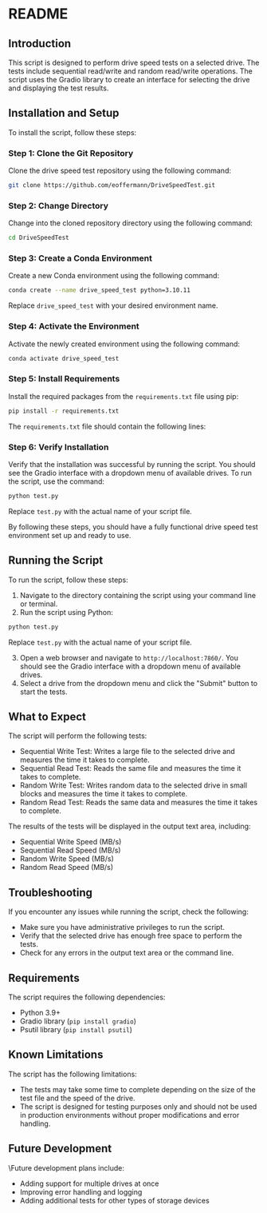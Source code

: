 # README

## Introduction
This script is designed to perform drive speed tests on a selected drive. The tests include sequential read/write and random read/write operations. The script uses the Gradio library to create an interface for selecting the drive and displaying the test results.

## Installation and Setup
To install the script, follow these steps:

### Step 1: Clone the Git Repository
Clone the drive speed test repository using the following command:
```bash
git clone https://github.com/eoffermann/DriveSpeedTest.git
```

### Step 2: Change Directory
Change into the cloned repository directory using the following command:
```bash
cd DriveSpeedTest
```

### Step 3: Create a Conda Environment
Create a new Conda environment using the following command:
```bash
conda create --name drive_speed_test python=3.10.11
```
Replace `drive_speed_test` with your desired environment name.

### Step 4: Activate the Environment
Activate the newly created environment using the following command:
```bash
conda activate drive_speed_test
```

### Step 5: Install Requirements
Install the required packages from the `requirements.txt` file using pip:
```bash
pip install -r requirements.txt
```
The `requirements.txt` file should contain the following lines:

### Step 6: Verify Installation
Verify that the installation was successful by running the script. You should see the Gradio interface with a dropdown menu of available drives. To run the script, use the command:
```bash
python test.py
```
Replace `test.py` with the actual name of your script file.

By following these steps, you should have a fully functional drive speed test environment set up and ready to use.

## Running the Script
To run the script, follow these steps:

1. Navigate to the directory containing the script using your command line or terminal.
2. Run the script using Python:
```bash
python test.py
```
Replace `test.py` with the actual name of your script file.

3. Open a web browser and navigate to `http://localhost:7860/`. You should see the Gradio interface with a dropdown menu of available drives.
4. Select a drive from the dropdown menu and click the "Submit" button to start the tests.

## What to Expect
The script will perform the following tests:

* Sequential Write Test: Writes a large file to the selected drive and measures the time it takes to complete.
* Sequential Read Test: Reads the same file and measures the time it takes to complete.
* Random Write Test: Writes random data to the selected drive in small blocks and measures the time it takes to complete.
* Random Read Test: Reads the same data and measures the time it takes to complete.

The results of the tests will be displayed in the output text area, including:

* Sequential Write Speed (MB/s)
* Sequential Read Speed (MB/s)
* Random Write Speed (MB/s)
* Random Read Speed (MB/s)

## Troubleshooting
If you encounter any issues while running the script, check the following:

* Make sure you have administrative privileges to run the script.
* Verify that the selected drive has enough free space to perform the tests.
* Check for any errors in the output text area or the command line.

## Requirements
The script requires the following dependencies:

* Python 3.9+
* Gradio library (`pip install gradio`)
* Psutil library (`pip install psutil`)

## Known Limitations
The script has the following limitations:

* The tests may take some time to complete depending on the size of the test file and the speed of the drive.
* The script is designed for testing purposes only and should not be used in production environments without proper modifications and error handling.

## Future Development
\Future development plans include:

* Adding support for multiple drives at once
* Improving error handling and logging
* Adding additional tests for other types of storage devices
